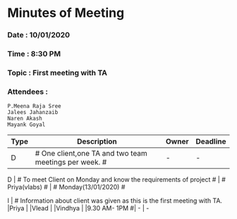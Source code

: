 # Minutes of Meeting

### Date : 10/01/2020
### Time : 8:30 PM
### Topic : First meeting with TA
### Attendees :
    P.Meena Raja Sree  
    Jalees Jahanzaib
    Naren Akash
    Mayank Goyal

Type | Description | Owner | Deadline
---- | ---- | ---- | ----
D | # One client,one TA and two team meetings per week. #| - | -

D | # To meet Client on Monday and know the requirements of project  # | #  Priya(vlabs)  # | # Monday(13/01/2020) #

I | # Information about client was given as this is the first meeting with TA. 
  |Priya   |
  |Vlead   |
  |Vindhya |
  |9.30 AM- 1PM  #| - | -

